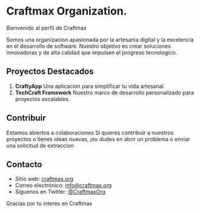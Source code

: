 # Craftmax Organization.

Bienvenido al perfil de Craftmax

Somos una organizacion apasionada por la artesania digital y la excelencia en el desarrollo de software. Nuestro objetivo es crear soluciones innovadoras y de alta calidad que impulsen el progreso tecnologico.

## Proyectos Destacados

1. **CraftyApp** Una aplicacion para simplificar tu vida artesanal.
2. **TechCraft Framework** Nuestro marco de desarrollo personalizado para proyectos escalables.

## Contribuir

Estamos abiertos a colaboraciones Si quieres contribuir a nuestros proyectos o tienes ideas nuevas, ¡no dudes en abrir un problema o enviar una solicitud de extraccion

## Contacto

- Sitio web: [craftmax.org](https://www.craftmax.org)
- Correo electrónico: info@craftmax.org
- Siguenos en Twitter: [@CraftmaxOrg](https://twitter.com/CraftmaxOrg)

Gracias por tu interes en Craftmax
